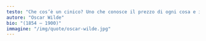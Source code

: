 ```yaml
---
testo: "Che cos’è un cinico? Uno che conosce il prezzo di ogni cosa e il valore di nessuna"
autore: "Oscar Wilde"
bio: "(1854 – 1900)"
immagine: "/img/quote/oscar-wilde.jpg"
---
```

